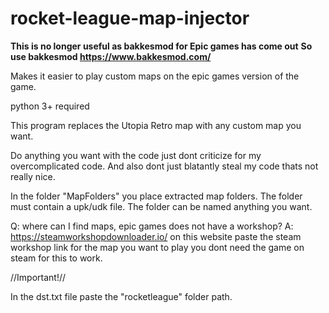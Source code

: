 # rocket-league-map-injector

**This is no longer useful as bakkesmod for Epic games has come out**
**So use bakkesmod https://www.bakkesmod.com/**





Makes it easier to play custom maps on the epic games version of the game. 

python 3+ required

This program replaces the Utopia Retro map with any custom map you want.

Do anything you want with the code just dont criticize for my overcomplicated code. And also dont just blatantly steal my code thats not really nice.

In the folder "MapFolders" you place extracted map folders.
The folder must contain a upk/udk file.
The folder can be named anything you want.

Q: where can I find maps, epic games does not have a workshop?
A: https://steamworkshopdownloader.io/ on this website paste the steam workshop link for the map you want to play you dont need the game on steam for this to work.

\/\/Important!\/\/

In the dst.txt file paste the "rocketleague" folder
path.

